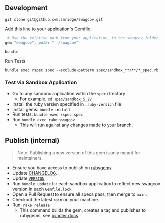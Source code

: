 ## Development
```shell
git clone git@github.com:smridge/swagcov.git
```

Add this line to your application's Gemfile:
```ruby
 # Use the relative path from your application, to the swagcov folder
gem "swagcov", path: "../swagcov"
```

```shell
bundle
```

Run Tests
```
bundle exec rspec spec --exclude-pattern spec/sandbox_**/**/*_spec.rb
```

### Test via Sandbox Application
- Go to any sandbox application within the `spec` directory
  - For example, `cd spec/sandbox_5_2/`
- Install the ruby version specified in `.ruby-version` file
- Install gems: `bundle install`
- Run tests: `bundle exec rspec spec`
- Run `bundle exec rake swagcov`
  - This will run against any changes made to your branch.

## Publish (internal)
> Note: Publishing a new version of this gem is only meant for maintainers.
- Ensure you have access to publish on [rubygems](https://rubygems.org/gems/swagcov).
- Update [CHANGELOG](https://github.com/smridge/swagcov/blob/main/CHANGELOG.md).
- Update [`VERSION`](https://github.com/smridge/swagcov/blob/main/lib/swagcov/version.rb).
- Run `bundle update` for each sandbox application to reflect new swagcov version in each `Gemfile.lock`
- Open a Pull Request to ensure all specs pass, then merge to `main`.
- Checkout the latest `main` on your machine.
- Run: `rake release`
  - This command builds the gem, creates a tag and publishes to rubygems, see [bundler docs](https://bundler.io/guides/creating_gem.html#releasing-the-gem).

